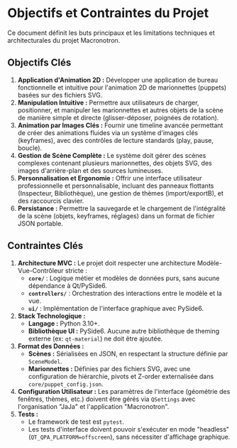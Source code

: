 # Objectifs et Contraintes du Projet

Ce document définit les buts principaux et les limitations techniques et architecturales du projet Macronotron.

## Objectifs Clés

1.  **Application d'Animation 2D :** Développer une application de bureau fonctionnelle et intuitive pour l'animation 2D de marionnettes (puppets) basées sur des fichiers SVG.
2.  **Manipulation Intuitive :** Permettre aux utilisateurs de charger, positionner, et manipuler les marionnettes et autres objets de la scène de manière simple et directe (glisser-déposer, poignées de rotation).
3.  **Animation par Images Clés :** Fournir une timeline avancée permettant de créer des animations fluides via un système d'images clés (keyframes), avec des contrôles de lecture standards (play, pause, boucle).
4.  **Gestion de Scène Complète :** Le système doit gérer des scènes complexes contenant plusieurs marionnettes, des objets SVG, des images d'arrière-plan et des sources lumineuses.
5.  **Personnalisation et Ergonomie :** Offrir une interface utilisateur professionnelle et personnalisable, incluant des panneaux flottants (Inspecteur, Bibliothèque), une gestion de thèmes (import/exportB), et des raccourcis clavier.
6.  **Persistance :** Permettre la sauvegarde et le chargement de l'intégralité de la scène (objets, keyframes, réglages) dans un format de fichier JSON portable.

## Contraintes Clés

1.  **Architecture MVC :** Le projet doit respecter une architecture Modèle-Vue-Contrôleur stricte :
    *   **`core/`** : Logique métier et modèles de données purs, sans aucune dépendance à Qt/PySide6.
    *   **`controllers/`** : Orchestration des interactions entre le modèle et la vue.
    *   **`ui/`** : Implémentation de l'interface graphique avec PySide6.
2.  **Stack Technologique :**
    *   **Langage :** Python 3.10+.
    *   **Bibliothèque UI :** PySide6. Aucune autre bibliothèque de theming externe (ex: `qt-material`) ne doit être ajoutée.
3.  **Format des Données :**
    *   **Scènes :** Sérialisées en JSON, en respectant la structure définie par `SceneModel`.
    *   **Marionnettes :** Définies par des fichiers SVG, avec une configuration de hiérarchie, pivots et Z-order externalisée dans `core/puppet_config.json`.
4.  **Configuration Utilisateur :** Les paramètres de l'interface (géométrie des fenêtres, thèmes, etc.) doivent être gérés via `QSettings` avec l'organisation "JaJa" et l'application "Macronotron".
5.  **Tests :**
    *   Le framework de test est `pytest`.
    *   Les tests d'interface doivent pouvoir s'exécuter en mode "headless" (`QT_QPA_PLATFORM=offscreen`), sans nécessiter d'affichage graphique.
